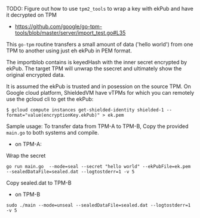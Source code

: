 
TODO: Figure out how to use `tpm2_tools` to wrap a key with ekPub and have it decrypted on TPM

- https://github.com/google/go-tpm-tools/blob/master/server/import_test.go#L35


This `go-tpm` routine transfers a small amount of data ('hello world') from one TPM to another using just eh ekPub in PEM format.

The importblob contains is keyedHash with the inner secret encrypted by ekPub.  The target TPM will unwrap the ssecret and ultimately show the original encrypted data.

It is assumed the ekPub is trusted and in posession on the source TPM.  On Google cloud platform, ShieldedVM have vTPMs for which you can remotely use the gcloud cli to get the ekPub:

```
$ gcloud compute instances get-shielded-identity shielded-1 --format="value(encryptionKey.ekPub)" > ek.pem
```

Sample usage:
To transfer data from TPM-A to TPM-B, Copy the provided `main.go` to both systems and compile.

- on TPM-A:

Wrap the secret
```
go run main.go  --mode=seal --secret "hello world" --ekPubFile=ek.pem --sealedDataFile=sealed.dat --logtostderr=1 -v 5
```

Copy sealed.dat to TPM-B

- on TPM-B

```
sudo ./main --mode=unseal --sealedDataFile=sealed.dat --logtostderr=1 -v 5
```

